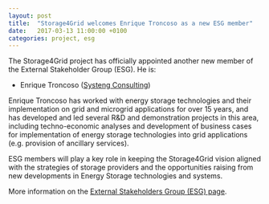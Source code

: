 ```yaml
---
layout: post
title:  "Storage4Grid welcomes Enrique Troncoso as a new ESG member"
date:   2017-03-13 11:00:00 +0100
categories: project, esg
---
```


The Storage4Grid project has officially appointed another new member of the External Stakeholder Group (ESG). He is:

- Enrique Troncoso ([Systeng Consulting](http://www.systengconsulting.com/))

Enrique Troncoso has worked with energy storage technologies and their implementation on grid and microgrid applications for over 15 years, and has developed and led several R&D and demonstration projects in this area, including techno-economic analyses and development of business cases for implementation of energy storage technologies into grid applications (e.g. provision of ancillary services).

ESG members will play a key role in keeping the Storage4Grid vision aligned with the strategies of storage providers and the opportunities raising from new developments in Energy Storage technologies and systems.

More information on the [External Stakeholders Group (ESG) page]({{site.baseurl}}/pages/esg.html).
